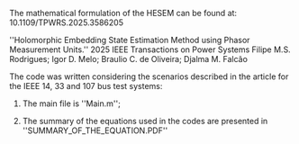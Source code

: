 The mathematical formulation of the HESEM can be found at: 10.1109/TPWRS.2025.3586205

''Holomorphic Embedding State Estimation Method using Phasor Measurement Units.'' 
  2025
  IEEE Transactions on Power Systems
  Filipe M.S. Rodrigues; Igor D. Melo; Braulio C. de Oliveira; Djalma M. Falcão


The code was written considering the scenarios described in the article for the IEEE 14, 33 and 107 bus test systems:


1) The main file is ''Main.m'';

2) The summary of the equations used in the codes are presented in ''SUMMARY_OF_THE_EQUATION.PDF''
